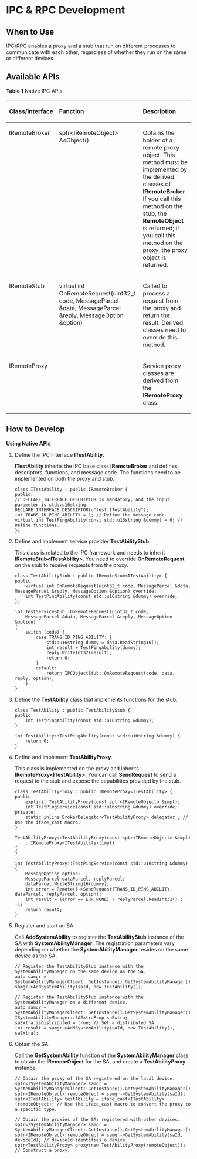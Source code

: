 # IPC & RPC Development<a name="EN-US_TOPIC_0000001103710988"></a>

## When to Use<a name="section18502174174019"></a>

IPC/RPC enables a proxy and a stub that run on different processes to communicate with each other, regardless of whether they run on the same or different devices.

## Available APIs<a name="section1633115419401"></a>

**Table  1** Native IPC APIs

<a name="table178849240013"></a>
<table><thead align="left"><tr id="row6884924608"><th class="cellrowborder" valign="top" width="14.12141214121412%" id="mcps1.2.4.1.1"><p id="p98846241706"><a name="p98846241706"></a><a name="p98846241706"></a>Class/Interface</p>
</th>
<th class="cellrowborder" valign="top" width="52.54525452545254%" id="mcps1.2.4.1.2"><p id="p1488482414020"><a name="p1488482414020"></a><a name="p1488482414020"></a>Function</p>
</th>
<th class="cellrowborder" valign="top" width="33.33333333333333%" id="mcps1.2.4.1.3"><p id="p388516244016"><a name="p388516244016"></a><a name="p388516244016"></a>Description</p>
</th>
</tr>
</thead>
<tbody><tr id="row15885824402"><td class="cellrowborder" valign="top" width="14.12141214121412%" headers="mcps1.2.4.1.1 "><p id="p08859241008"><a name="p08859241008"></a><a name="p08859241008"></a>IRemoteBroker</p>
</td>
<td class="cellrowborder" valign="top" width="52.54525452545254%" headers="mcps1.2.4.1.2 "><p id="p388572412010"><a name="p388572412010"></a><a name="p388572412010"></a>sptr&lt;IRemoteObject&gt; AsObject()</p>
</td>
<td class="cellrowborder" valign="top" width="33.33333333333333%" headers="mcps1.2.4.1.3 "><p id="p13885724405"><a name="p13885724405"></a><a name="p13885724405"></a>Obtains the holder of a remote proxy object. This method must be implemented by the derived classes of <strong id="b18927631105113"><a name="b18927631105113"></a><a name="b18927631105113"></a>IRemoteBroker</strong>. If you call this method on the stub, the <strong id="b7932163110519"><a name="b7932163110519"></a><a name="b7932163110519"></a>RemoteObject</strong> is returned; if you call this method on the proxy, the proxy object is returned.</p>
</td>
</tr>
<tr id="row138859241808"><td class="cellrowborder" valign="top" width="14.12141214121412%" headers="mcps1.2.4.1.1 "><p id="p1888515245012"><a name="p1888515245012"></a><a name="p1888515245012"></a>IRemoteStub</p>
</td>
<td class="cellrowborder" valign="top" width="52.54525452545254%" headers="mcps1.2.4.1.2 "><p id="p1388516240011"><a name="p1388516240011"></a><a name="p1388516240011"></a>virtual int OnRemoteRequest(uint32_t code, MessageParcel &amp;data, MessageParcel &amp;reply, MessageOption &amp;option)</p>
</td>
<td class="cellrowborder" valign="top" width="33.33333333333333%" headers="mcps1.2.4.1.3 "><p id="p1188582414016"><a name="p1188582414016"></a><a name="p1188582414016"></a>Called to process a request from the proxy and return the result. Derived classes need to override this method.</p>
</td>
</tr>
<tr id="row108856241904"><td class="cellrowborder" valign="top" width="14.12141214121412%" headers="mcps1.2.4.1.1 "><p id="p6885924609"><a name="p6885924609"></a><a name="p6885924609"></a>IRemoteProxy</p>
</td>
<td class="cellrowborder" valign="top" width="52.54525452545254%" headers="mcps1.2.4.1.2 ">&nbsp;&nbsp;</td>
<td class="cellrowborder" valign="top" width="33.33333333333333%" headers="mcps1.2.4.1.3 "><p id="p688592413018"><a name="p688592413018"></a><a name="p688592413018"></a>Service proxy classes are derived from the <strong id="b169739356519"><a name="b169739356519"></a><a name="b169739356519"></a>IRemoteProxy</strong> class.</p>
</td>
</tr>
</tbody>
</table>

## How to Develop<a name="section4207112818418"></a>

**Using Native APIs**

1.  Define the IPC interface **ITestAbility**.

    **ITestAbility** inherits the IPC base class **IRemoteBroker** and defines descriptors, functions, and message code. The functions need to be implemented on both the proxy and stub.

    ```
    class ITestAbility : public IRemoteBroker {
    public:
    // DECLARE_INTERFACE_DESCRIPTOR is mandatory, and the input parameter is std::u16string.
    DECLARE_INTERFACE_DESCRIPTOR(u"test.ITestAbility");
    int TRANS_ID_PING_ABILITY = 1; // Define the message code.
    virtual int TestPingAbility(const std::u16string &dummy) = 0; // Define functions.
    };
    ```

2.  Define and implement service provider **TestAbilityStub**.

    This class is related to the IPC framework and needs to inherit **IRemoteStub<ITestAbility\>**. You need to override **OnRemoteRequest** on the stub to receive requests from the proxy.

    ```
    class TestAbilityStub : public IRemoteStub<ITestAbility> {
    public:
        virtual int OnRemoteRequest(uint32_t code, MessageParcel &data, MessageParcel &reply, MessageOption &option) override;
        int TestPingAbility(const std::u16string &dummy) override;
    };
     
    int TestServiceStub::OnRemoteRequest(uint32_t code,
        MessageParcel &data, MessageParcel &reply, MessageOption &option)
    {
        switch (code) {
            case TRANS_ID_PING_ABILITY: {
                std::u16string dummy = data.ReadString16();
                int result = TestPingAbility(dummy);
                reply.WriteInt32(result);
                return 0;
            }
            default:
                return IPCObjectStub::OnRemoteRequest(code, data, reply, option);
        }
    }
    ```

3.  Define the **TestAbility** class that implements functions for the stub.

    ```
    class TestAbility : public TestAbilityStub {
    public:
        int TestPingAbility(const std::u16string &dummy);
    }
    
    int TestAbility::TestPingAbility(const std::u16string &dummy) {
        return 0;
    }
    ```

4.  Define and implement **TestAbilityProxy**.

    This class is implemented on the proxy and inherits **IRemoteProxy<ITestAbility\>**. You can call **SendRequest** to send a request to the stub and expose the capabilities provided by the stub.

    ```
    class TestAbilityProxy : public IRemoteProxy<ITestAbility> {
    public:
        explicit TestAbilityProxy(const sptr<IRemoteObject> &impl);
        int TestPingService(const std::u16string &dummy) override;
    private:
        static inline BrokerDelegator<TestAbilityProxy> delegator_; // Use the iface_cast macro.
    }
    
    TestAbilityProxy::TestAbilityProxy(const sptr<IRemoteObject> &impl)
        : IRemoteProxy<ITestAbility>(impl)
    {
    }
    
    int TestAbilityProxy::TestPingService(const std::u16string &dummy) {
        MessageOption option;
        MessageParcel dataParcel, replyParcel;
        dataParcel.WriteString16(dummy);
        int error = Remote()->SendRequest(TRANS_ID_PING_ABILITY, dataParcel, replyParcel, option);
        int result = (error == ERR_NONE) ? replyParcel.ReadInt32() : -1;
        return result;
    }
    ```

5.  Register and start an SA.

    Call **AddSystemAbility** to register the **TestAbilityStub** instance of the SA with **SystemAbilityManager**. The registration parameters vary depending on whether the **SystemAbilityManager** resides on the same device as the SA.

    ```
    // Register the TestAbilityStub instance with the SystemAbilityManager on the same device as the SA.
    auto samgr = SystemAbilityManagerClient::GetInstance().GetSystemAbilityManager();
    samgr->AddSystemAbility(saId, new TestAbility());
    
    // Register the TestAbilityStub instance with the SystemAbilityManager on a different device.
    auto samgr = SystemAbilityManagerClient::GetInstance().GetSystemAbilityManager();
    ISystemAbilityManager::SAExtraProp saExtra;
    saExtra.isDistributed = true; // Set a distributed SA.
    int result = samgr->AddSystemAbility(saId, new TestAbility(), saExtra);
    ```

6.  Obtain the SA.

    Call the **GetSystemAbility** function of the **SystemAbilityManager** class to obtain the **IRemoteObject** for the SA, and create a **TestAbilityProxy** instance.

    ```
    // Obtain the proxy of the SA registered on the local device.
    sptr<ISystemAbilityManager> samgr = SystemAbilityManagerClient::GetInstance().GetSystemAbilityManager();
    sptr<IRemoteObject> remoteObject = samgr->GetSystemAbility(saId);
    sptr<ITestAbility> testAbility = iface_cast<ITestAbility>(remoteObject); // Use the iface_cast macro to convert the proxy to a specific type.
    
    // Obtain the proxies of the SAs registered with other devices.
    sptr<ISystemAbilityManager> samgr = SystemAbilityManagerClient::GetInstance().GetSystemAbilityManager();
    sptr<IRemoteObject> remoteObject = samgr->GetSystemAbility(saId, deviceId); // deviceId identifies a device.
    sptr<TestAbilityProxy> proxy(new TestAbilityProxy(remoteObject)); // Construct a proxy.
    ```


